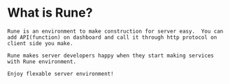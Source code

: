 # What is Rune?

    Rune is an environment to make construction for server easy.  You can add API(function) on dashboard and call it through http protocol on client side you make.
    
    Rune makes server developers happy when they start making services with Rune environment.
    
    Enjoy flexable server environment!
